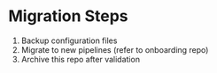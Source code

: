 # Migration Steps

1. Backup configuration files
2. Migrate to new pipelines (refer to onboarding repo)
3. Archive this repo after validation
